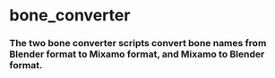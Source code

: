 # bone_converter

### The two bone converter scripts convert bone names from Blender format to Mixamo format, and Mixamo to Blender format.
